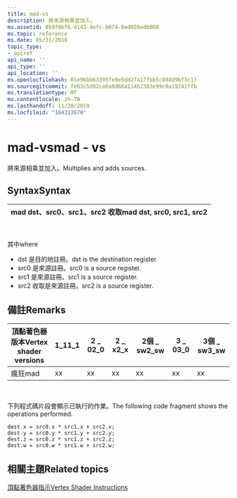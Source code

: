 ```yaml
---
title: mad-vs
description: 將來源相乘並加入。
ms.assetid: 059f0bf6-d143-4efc-b074-0ed026edb008
ms.topic: reference
ms.date: 05/31/2018
topic_type:
- apiref
api_name: ''
api_type: ''
api_location: ''
ms.openlocfilehash: 01e96bb63395fe9e5dd27a17fbb5c0ddd9bf3c17
ms.sourcegitcommit: fe03c5d92ca6a0d66a114b2303e99c0a19241ffb
ms.translationtype: MT
ms.contentlocale: zh-TW
ms.lasthandoff: 11/20/2019
ms.locfileid: "104313670"
---
```

# <a name="mad---vs"></a><span data-ttu-id="72cc8-103">mad-vs</span><span class="sxs-lookup"><span data-stu-id="72cc8-103">mad - vs</span></span>

<span data-ttu-id="72cc8-104">將來源相乘並加入。</span><span class="sxs-lookup"><span data-stu-id="72cc8-104">Multiplies and adds sources.</span></span>

## <a name="syntax"></a><span data-ttu-id="72cc8-105">Syntax</span><span class="sxs-lookup"><span data-stu-id="72cc8-105">Syntax</span></span>



| <span data-ttu-id="72cc8-106">mad dst、src0、src1、src2 收取</span><span class="sxs-lookup"><span data-stu-id="72cc8-106">mad dst, src0, src1, src2</span></span> |
|---------------------------|



 

<span data-ttu-id="72cc8-107">其中</span><span class="sxs-lookup"><span data-stu-id="72cc8-107">where</span></span>

-   <span data-ttu-id="72cc8-108">dst 是目的地註冊。</span><span class="sxs-lookup"><span data-stu-id="72cc8-108">dst is the destination register.</span></span>
-   <span data-ttu-id="72cc8-109">src0 是來源註冊。</span><span class="sxs-lookup"><span data-stu-id="72cc8-109">src0 is a source register.</span></span>
-   <span data-ttu-id="72cc8-110">src1 是來源註冊。</span><span class="sxs-lookup"><span data-stu-id="72cc8-110">src1 is a source register.</span></span>
-   <span data-ttu-id="72cc8-111">src2 收取是來源註冊。</span><span class="sxs-lookup"><span data-stu-id="72cc8-111">src2 is a source register.</span></span>

## <a name="remarks"></a><span data-ttu-id="72cc8-112">備註</span><span class="sxs-lookup"><span data-stu-id="72cc8-112">Remarks</span></span>



| <span data-ttu-id="72cc8-113">頂點著色器版本</span><span class="sxs-lookup"><span data-stu-id="72cc8-113">Vertex shader versions</span></span> | <span data-ttu-id="72cc8-114">1\_1</span><span class="sxs-lookup"><span data-stu-id="72cc8-114">1\_1</span></span> | <span data-ttu-id="72cc8-115">2 \_ 0</span><span class="sxs-lookup"><span data-stu-id="72cc8-115">2\_0</span></span> | <span data-ttu-id="72cc8-116">2 \_ x</span><span class="sxs-lookup"><span data-stu-id="72cc8-116">2\_x</span></span> | <span data-ttu-id="72cc8-117">2個 \_ sw</span><span class="sxs-lookup"><span data-stu-id="72cc8-117">2\_sw</span></span> | <span data-ttu-id="72cc8-118">3 \_ 0</span><span class="sxs-lookup"><span data-stu-id="72cc8-118">3\_0</span></span> | <span data-ttu-id="72cc8-119">3個 \_ sw</span><span class="sxs-lookup"><span data-stu-id="72cc8-119">3\_sw</span></span> |
|------------------------|------|------|------|-------|------|-------|
| <span data-ttu-id="72cc8-120">瘋狂</span><span class="sxs-lookup"><span data-stu-id="72cc8-120">mad</span></span>                    | <span data-ttu-id="72cc8-121">x</span><span class="sxs-lookup"><span data-stu-id="72cc8-121">x</span></span>    | <span data-ttu-id="72cc8-122">x</span><span class="sxs-lookup"><span data-stu-id="72cc8-122">x</span></span>    | <span data-ttu-id="72cc8-123">x</span><span class="sxs-lookup"><span data-stu-id="72cc8-123">x</span></span>    | <span data-ttu-id="72cc8-124">x</span><span class="sxs-lookup"><span data-stu-id="72cc8-124">x</span></span>     | <span data-ttu-id="72cc8-125">x</span><span class="sxs-lookup"><span data-stu-id="72cc8-125">x</span></span>    | <span data-ttu-id="72cc8-126">x</span><span class="sxs-lookup"><span data-stu-id="72cc8-126">x</span></span>     |



 

<span data-ttu-id="72cc8-127">下列程式碼片段會顯示已執行的作業。</span><span class="sxs-lookup"><span data-stu-id="72cc8-127">The following code fragment shows the operations performed.</span></span>


```
dest.x = src0.x * src1.x + src2.x;
dest.y = src0.y * src1.y + src2.y;
dest.z = src0.z * src1.z + src2.z;
dest.w = src0.w * src1.w + src2.w;
```



## <a name="related-topics"></a><span data-ttu-id="72cc8-128">相關主題</span><span class="sxs-lookup"><span data-stu-id="72cc8-128">Related topics</span></span>

<dl> <dt>

[<span data-ttu-id="72cc8-129">頂點著色器指示</span><span class="sxs-lookup"><span data-stu-id="72cc8-129">Vertex Shader Instructions</span></span>](dx9-graphics-reference-asm-vs-instructions.md)
</dt> </dl>

 

 




